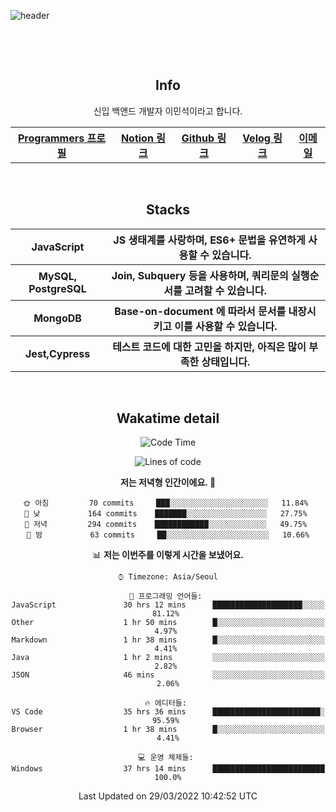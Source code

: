 ![header](https://capsule-render.vercel.app/api?type=rect&fontColor=f5f6fa&color=192a56&height=220&section=header&text=MinSeok%20Lee&fontSize=40)

&nbsp;

&nbsp;

<h2 font-size="20px" align="center"> Info </h2>

<div align="center">
  
  <p>신입 백앤드 개발자 이민석이라고 합니다.</P>

  <table>
    <tr>
      <th>
          <a href="https://github.com/unchaptered"> Programmers 프로필 </a>
      </th>
      <th>
          <a href="https://velog.io/@unchapterd"> Notion 링크 </a>
      </th>
      <th>
          <a href="https://www.notion.so/9cf275a5af0441529ba7ba43f0d51f40"> Github 링크 </a>
      </th>
      <th>
          <a href="https://programmers.co.kr/pr/workstation19961002_3722"> Velog 링크 </a>
      </th>
      <th>
          <a href="workstation19961002@gamil.com"> 이메일 </a>
      </th>
    </tr>
  </table>
  
<div>

&nbsp;

<h2 font-size="20px" align="center"> Stacks </h2>

<div align="center">
  <table>
    <tr>
      <th>JavaScript</th>
      <th font-weight="100">JS 생태계를 사랑하며, ES6+ 문법을 유연하게 사용할 수 있습니다.</th>
    </tr>
    <tr>
      <th>MySQL, PostgreSQL</th>
      <th>Join, Subquery 등을 사용하며, 쿼리문의 실행순서를 고려할 수 있습니다.</th>
    </tr>
    <tr>
      <th>MongoDB</th>
      <th>Base-on-document 에 따라서 문서를 내장시키고 이를 사용할 수 있습니다.</th>
    </tr>
    <tr>
      <th>Jest,Cypress</th>
      <th>테스트 코드에 대한 고민을 하지만, 아직은 많이 부족한 상태입니다.</th>
    </tr>
  </table>
</div>
  
&nbsp;

<h2 font-size="20px" align="center"> Wakatime detail </h2>

<div align="center">

<!--START_SECTION:waka-->
![Code Time](http://img.shields.io/badge/Code%20Time-1%2C173%20hrs%2011%20mins-blue)

![Lines of code](https://img.shields.io/badge/%EC%A0%80%EB%8A%94%20%EC%97%AC%ED%83%9C%EA%B9%8C%EC%A7%80%20-726%20Thousand%20%EC%A4%84%EC%9D%98%20%EC%BD%94%EB%93%9C%EB%A5%BC%20%EC%9E%91%EC%84%B1%ED%96%88%EC%96%B4%EC%9A%94.-blue)

**저는 저녁형 인간이에요. 🦉** 

```text
🌞 아침         70 commits     ███░░░░░░░░░░░░░░░░░░░░░░   11.84% 
🌆 낮　         164 commits    ███████░░░░░░░░░░░░░░░░░░   27.75% 
🌃 저녁         294 commits    ████████████░░░░░░░░░░░░░   49.75% 
🌙 밤　         63 commits     ██░░░░░░░░░░░░░░░░░░░░░░░   10.66%

```


📊 **저는 이번주를 이렇게 시간을 보냈어요.** 

```text
⌚︎ Timezone: Asia/Seoul

💬 프로그래밍 언어들: 
JavaScript               30 hrs 12 mins      ████████████████████░░░░░   81.12% 
Other                    1 hr 50 mins        █░░░░░░░░░░░░░░░░░░░░░░░░   4.97% 
Markdown                 1 hr 38 mins        █░░░░░░░░░░░░░░░░░░░░░░░░   4.41% 
Java                     1 hr 2 mins         ░░░░░░░░░░░░░░░░░░░░░░░░░   2.82% 
JSON                     46 mins             ░░░░░░░░░░░░░░░░░░░░░░░░░   2.06%

🔥 에디터들: 
VS Code                  35 hrs 36 mins      ████████████████████████░   95.59% 
Browser                  1 hr 38 mins        █░░░░░░░░░░░░░░░░░░░░░░░░   4.41%

💻 운영 체제들: 
Windows                  37 hrs 14 mins      █████████████████████████   100.0%

```


 Last Updated on 29/03/2022 10:42:52 UTC
<!--END_SECTION:waka-->
  
</div>

